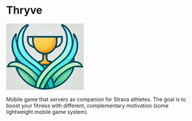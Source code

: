 # Thryve

![Thryve logo](logo-from-chatgpt/mini-logo-cup-flames.jpg)

Mobile game that servers as companion for Strava athletes. The goal is to boost your fitness with different, complementary motivation (some lightweight mobile game system).
